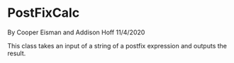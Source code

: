 # PostFixCalc
By Cooper Eisman and Addison Hoff
11/4/2020

This class takes an input of a string of a postfix expression and outputs the result.
